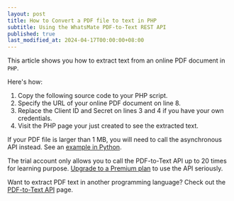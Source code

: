 ```yaml
---
layout: post
title: How to Convert a PDF file to text in PHP
subtitle: Using the WhatsMate PDF-to-Text REST API
published: true
last_modified_at: 2024-04-17T00:00:00+08:00
---
```


This article shows you how to extract text from an online PDF document in `PHP`.


Here's how:

1. Copy the following source code to your PHP script. <script src="https://gist.github.com/whatsmate/eb7730ab28c0f29011ebb241d42d0d49.js"></script>
2. Specify the URL of your online PDF document on line 8.
3. Replace the Client ID and Secret on lines 3 and 4 if you have your own credentials.
4. Visit the PHP page your just created to see the extracted text.


If your PDF file is larger than 1 MB, you will need to call the asynchronous API instead. See an <a href="https://github.com/whatsmate/pdf-demos/tree/master/python">example in Python</a>.


The trial account only allows you to call the PDF-to-Text API up to 20 times for learning purpose. [Upgrade to a Premium plan](https://www.whatsmate.net/pdf-api-subscribe.html) to use the API seriously.


Want to extract PDF text in another programming language? Check out the [PDF-to-Text API](https://www.whatsmate.net/pdf-to-text-api.html) page.


<br>
<script async src="//pagead2.googlesyndication.com/pagead/js/adsbygoogle.js"></script>
<ins class="adsbygoogle"
     style="display:inline-block;width:728px;height:90px"
     data-ad-client="ca-pub-7383487179928477"
     data-ad-slot="6959057004"></ins>
<script>
(adsbygoogle = window.adsbygoogle || []).push({});
</script>
<br>

